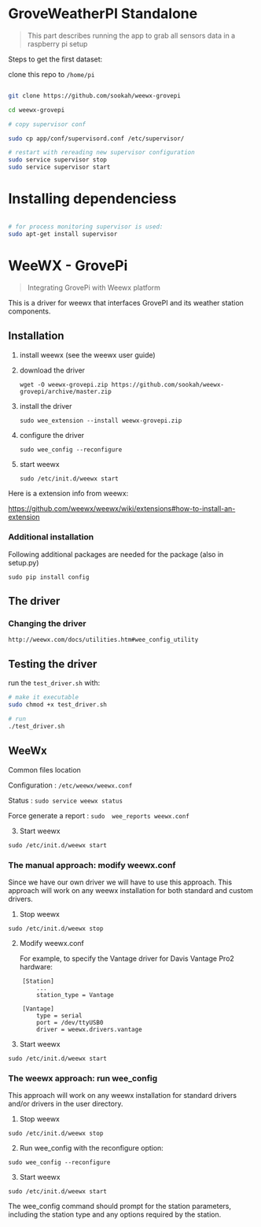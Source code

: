 # GroveWeatherPI Standalone
> This part describes running the app to grab all sensors data in a raspberry pi setup 

Steps to get the first dataset:

clone this repo to `/home/pi`

```bash

git clone https://github.com/sookah/weewx-grovepi

cd weewx-grovepi

# copy supervisor conf

sudo cp app/conf/supervisord.conf /etc/supervisor/

# restart with rereading new supervisor configuration
sudo service supervisor stop
sudo service supervisor start

```

# Installing dependenciess


```bash

# for process monitoring supervisor is used:
sudo apt-get install supervisor

```

# WeeWX - GrovePi

> Integrating GrovePi with Weewx platform

This is a driver for weewx that interfaces GrovePI and its weather station components.

## Installation

1. install weewx (see the weewx user guide)

2. download the driver

    `wget -O weewx-grovepi.zip https://github.com/sookah/weewx-grovepi/archive/master.zip`
3. install the driver
    
    `sudo wee_extension --install weewx-grovepi.zip`

4. configure the driver

    `sudo wee_config --reconfigure`

5. start weewx

    `sudo /etc/init.d/weewx start`

Here is a extension info from weewx:

https://github.com/weewx/weewx/wiki/extensions#how-to-install-an-extension

### Additional installation

Following additional packages are needed for the package (also in setup.py)

`sudo pip install config`


## The driver

### Changing the driver

`http://weewx.com/docs/utilities.htm#wee_config_utility`


## Testing the driver

run the `test_driver.sh` with:

```bash
# make it executable
sudo chmod +x test_driver.sh

# run
./test_driver.sh
```

## WeeWx

Common files location

Configuration : `/etc/weewx/weewx.conf`

Status : `sudo service weewx status`

Force generate a report : `sudo  wee_reports weewx.conf`


3.  Start weewx

```
sudo /etc/init.d/weewx start
```


### The manual approach: modify weewx.conf

Since we have our own driver we will have to use this approach. This approach will work on any weewx installation for both standard and custom drivers.

1. Stop weewx

```
sudo /etc/init.d/weewx stop
```

2.  Modify weewx.conf

    For example, to specify the Vantage driver for Davis Vantage Pro2 hardware:

```
    [Station]
        ...
        station_type = Vantage

    [Vantage]
        type = serial
        port = /dev/ttyUSB0
        driver = weewx.drivers.vantage
```

3.  Start weewx

```
sudo /etc/init.d/weewx start
```



### The weewx approach: run wee_config

This approach will work on any weewx installation for standard drivers and/or drivers in the user directory.

1.  Stop weewx

```
sudo /etc/init.d/weewx stop
```

2.  Run wee_config with the reconfigure option:

```
sudo wee_config --reconfigure
```

3.  Start weewx

```
sudo /etc/init.d/weewx start
```

The wee_config command should prompt for the station parameters, including the station type and any options required by the station.

